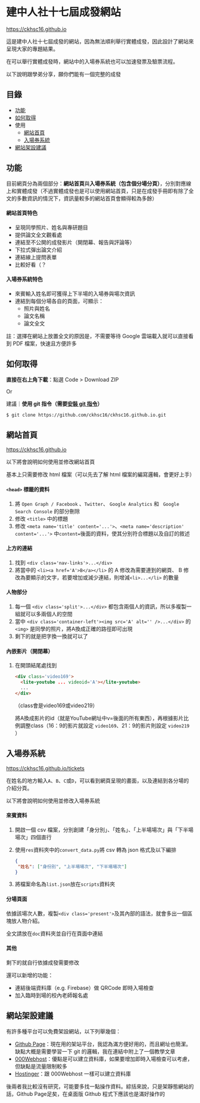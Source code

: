 
# 建中人社十七屆成發網站

https://ckhsc16.github.io

這是建中人社十七屆成發的網站，因為無法順利舉行實體成發，因此設計了網站來呈現大家的專題結果。

在可以舉行實體成發時，網站中的入場券系統也可以加速發票及驗票流程。

以下說明跟學弟分享，願你們能有一個完整的成發

## 目錄

- [功能](#功能)
- [如何取得](#如何取得)
- 使用
  - [網站首頁](#網站首頁)
  - [入場券系統](#入場券系統)
- [網站架設建議](#網站架設建議)

## 功能

目前網頁分為兩個部分：**網站首頁**與**入場券系統（包含個分場分頁）**，分別對應線上和實體成發（不過實體成發也是可以使用網站首頁，只是在成發手冊即有除了全文的多數資訊的情況下，資訊量較多的網站首頁會顯得較為多餘）

#### 網站首頁特色

- 呈現同學照片、姓名與專研題目
- 提供論文全文觀看處
- 連結至不公開的成發影片（開閉幕、報告與評論等）
- 下拉式彈出論文介紹
- 連結線上提問表單
- 比較好看（？

#### 入場券系統特色

- 來賓輸入姓名即可獲得上下半場的入場券與場次資訊
- 連結到每個分場各自的頁面，可顯示：
  - 照片與姓名
  - 論文名稱
  - 論文全文

註：選擇在網站上放置全文的原因是，不需要等待 Google 雲端載入就可以直接看到 PDF 檔案，快速且方便許多

## 如何取得

**直接在右上角下載**：點選 Code > Download ZIP

Or

建議｜**使用 git 指令（需要[安裝 git 指令](https://git-scm.com/book/zh-tw/v2/%E9%96%8B%E5%A7%8B-Git-%E5%AE%89%E8%A3%9D%E6%95%99%E5%AD%B8)）**

```bash
$ git clone https://github.com/ckhsc16/ckhsc16.github.io.git
```

## 網站首頁

https://ckhsc16.github.io

以下將會說明如何使用並修改網站首頁

基本上只需要修改 html 檔案（可以先去了解 html 檔案的編寫邏輯，會更好上手）

#### `<head>` 標籤的資料

1. 將 `Open Graph / Facebook` 、`Twitter`、 `Google Analytics`  和 ` Google Search Console` 的部分刪除
2. 修改 `<title>` 中的標題
3. 修改 `<meta name='title' content='...'>`、`<meta name='description' content='...'>`  中`content=`後面的資料，使其分別符合標題以及自訂的敘述

#### 上方的連結

1. 找到 `<div class='nav-links'>...</div>` 
2. 將當中的 `<li><a href='A'>B</a></li>` 的 A 修改為需要連到的網頁、 B 修改為要顯示的文字，若要增加或減少連結，則增減`<li>...</li>` 的數量

#### 人物部分

1. 每一個 `<div class='split'>...</div>` 都包含兩個人的資訊，所以多複製一組就可以多兩個人的空間
2. 當中 `<div class='container-left'><img src='A' alt='' />...</div>` 的 `<img>` 是同學的照片，將A換成正確的路徑即可出現
3. 剩下的就是把字換一換就可以了

#### 內嵌影片（開閉幕）

1. 在開頭結尾處找到 

   ```html
   <div class='video169'>
     <lite-youtube ... videoid='A'></lite-youtube>
     ...
   </div>
   ```

   （class會是video169或video219）

   將A換成影片的id（就是YouTube網址中v=後面的所有東西），再根據影片比例調整class（16：9的影片就設定 `video169`、21：9的影片則設定 `video219` ）

## 入場券系統

https://ckhsc16.github.io/tickets

在姓名的地方輸入`A`、`B`、`C`或`D`，可以看到網頁呈現的畫面，以及連結到各分場的介紹分頁。

以下將會說明如何使用並修改入場券系統

#### 來賓資料

1. 開啟一個 csv 檔案，分別創建「身分別」、「姓名」、「上半場場次」與「下半場場次」四個直行

2. 使用`res`資料夾中的`convert_data.py`將 csv 轉為 json 格式及以下編排

   ```json
   {
   	"姓名": ["身份別", "上半場場次", "下半場場次"]
   }
   ```

3. 將檔案命名為`list.json`放在`scripts`資料夾

#### 分場頁面

依據該場次人數，複製`<div class='present'>`及其內部的語法，就會多出一個區塊放人物介紹。

全文請放在`doc`資料夾並自行在頁面中連結

#### 其他

剩下的就自行依據成發需要修改

還可以新增的功能：

- 連結後端資料庫（e.g. Firebase）做 QRCode 即時入場檢查
- 加入臨時到場的校內老師報名處

## 網站架設建議

有許多種平台可以免費架設網站，以下列舉幾個：

- [Github Page](https://hackmd.io/@YmcMgo-NSKOqgTGAjl_5tg/HJpJk8ABU/%2F%40Albertnotes%2FB1_iKcAwI)：現在用的架站平台，我認為滿方便好用的，而且網址也簡潔。缺點大概是需要學習一下 git 的邏輯，我在連結中附上了一個教學文章
- [000Webhost](https://techmoon.xyz/000webhost/)：優點是可以建立資料庫，如果要增加即時入場檢查可以考慮，但缺點是流量限制較多
- [Hostinger](https://free.com.tw/hostinger/)：跟 000Webhost 一樣可以建立資料庫

後兩者我比較沒有研究，可能要多找一點操作資料。綜括來說，只是架靜態網站的話，Github Page足矣，在桌面版 Github 程式下應該也是滿好操作的

